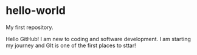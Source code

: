 # hello-world
My first repository. 

Hello GitHub! I am new to coding and software development. I am starting my journey and GIt is one of the first places to sttar!
